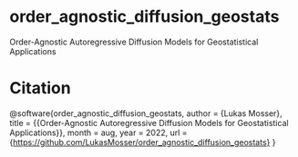 # order_agnostic_diffusion_geostats
Order-Agnostic Autoregressive Diffusion Models for Geostatistical Applications

# Citation
@software{order_agnostic_diffusion_geostats,
  author       = {Lukas Mosser},
  title        = {{Order-Agnostic Autoregressive Diffusion Models for Geostatistical Applications}},
  month        = aug,
  year         = 2022,
  url          = {https://github.com/LukasMosser/order_agnostic_diffusion_geostats}
}